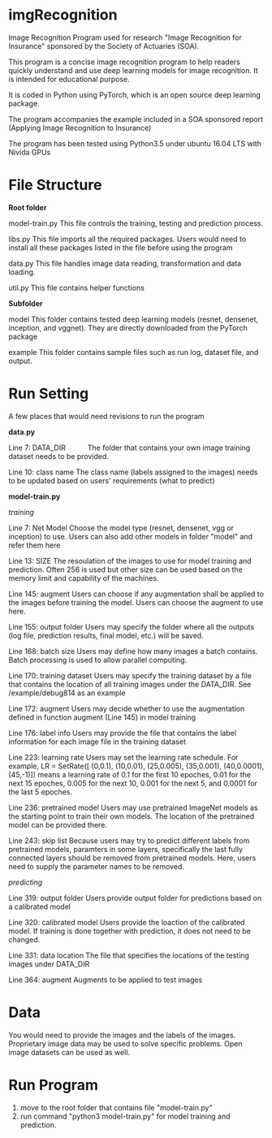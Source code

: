 # imgRecognition
Image Recognition Program used for research "Image Recognition for Insurance" sponsored by the Society of Actuaries (SOA).

This program is a concise image recognition program to help readers quickly understand and use deep learning models for image recognition. It is intended for educational purpose.

It is coded in Python using PyTorch, which is an open source deep learning package.

The program accompanies the example included in a SOA sponsored report (Applying Image Recognition to Insurance)

The program has been tested using Python3.5 under ubuntu 16.04 LTS with Nivida GPUs

# File Structure 
**Root folder**

model-train.py This file controls the training, testing and prediction process.

libs.py        This file imports all the required packages. Users would need to install all these packages listed in the file before using the program

data.py        This file handles image data reading, transformation and data loading.

util.py        This file contains helper functions

**Subfolder**

model          This folder contains tested deep learning models (resnet, densenet, inception, and vggnet). They are directly downloaded from the PyTorch package

example        This folder contains sample files such as run log, dataset file, and output.

# Run Setting 

A few places that would need revisions to run the program

**data.py**

Line 7: DATA_DIR           The folder that contains your own image training dataset needs to be provided.

Line 10: class name        The class name (labels assigned to the images) needs to be updated based on users' requirements (what to predict)

**model-train.py**

*training*

Line 7: Net Model          Choose the model type (resnet, densenet, vgg or inception) to use. Users can also add other models in folder "model" and refer them here

Line 13: SIZE              The resoulation of the images to use for model training and prediction. Often 256 is used but other size can be used based on the memory limit and capability of the machines.

Line 145: augment          Users can choose if any augmentation shall be applied to the images before training the model. Users can choose the augment to use here.

Line 155: output folder    Users may specify the folder where all the outputs (log file, prediction results, final model, etc.) will be saved.

Line 168: batch size       Users may define how many images a batch contains. Batch processing is used to allow parallel computing.

Line 170: training dataset Users may specify the training dataset by a file that contains the location of all training images under the DATA_DIR. See /example/debug814 as an example

Line 172: augment          Users may decide whether to use the augmentation defined in function augment (Line 145) in model training

Line 176: label info       Users may provide the file that contains the label information for each image file in the training dataset

Line 223: learning rate    Users may set the learning rate schedule. For example, LR = SetRate([ (0,0.1),  (10,0.01),  (25,0.005),  (35,0.001), (40,0.0001), (45,-1)]) means a learning rate of 0.1 for the first 10 epoches, 0.01 for the next 15 epoches, 0.005 for the next 10, 0.001 for the next 5, and 0.0001 for the last 5 epoches.

Line 236: pretrained model Users may use pretrained ImageNet models as the starting point to train their own models. The location of the pretrained model can be provided there.

Line 243: skip list        Because users may try to predict different labels from pretrained models, paramters in some layers, specifically the last fully connected layers should be removed from pretrained models. Here, users need to supply the parameter names to be removed.

*predicting*

Line 319: output folder    Users provide output folder for predictions based on a calibrated model

Line 320: calibrated model Users provide the loaction of the calibrated model. If training is done together with prediction, it does not need to be changed.

Line 331: data location    The file that specifies the locations of the testing images under DATA_DIR

Line 364: augment          Augments to be applied to test images

# Data
You would need to provide the images and the labels of the images. Proprietary image data may be used to solve specific problems. Open image datasets can be used as well.

# Run Program
1. move to the root folder that contains file "model-train.py"
2. run command "python3 model-train.py" for model training and prediction.
